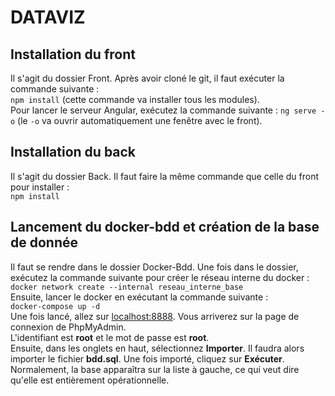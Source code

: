 # DATAVIZ

## Installation du front

Il s'agit du dossier Front. Après avoir cloné le git, il faut exécuter la commande suivante :  
`npm install` (cette commande va installer tous les modules).  
Pour lancer le serveur Angular, exécutez la commande suivante : `ng serve -o` (le `-o` va ouvrir automatiquement une fenêtre avec le front).  

## Installation du back

Il s'agit du dossier Back. Il faut faire la même commande que celle du front pour installer :  
`npm install`

## Lancement du docker-bdd et création de la base de donnée

Il faut se rendre dans le dossier Docker-Bdd. Une fois dans le dossier, exécutez la commande suivante pour créer le réseau interne du docker :
`docker network create --internal reseau_interne_base`  
Ensuite, lancer le docker en exécutant la commande suivante :  
`docker-compose up -d`  
Une fois lancé, allez sur [localhost:8888](localhost:8888). Vous arriverez sur la page de connexion de PhpMyAdmin.  
L'identifiant est **root** et le mot de passe est **root**.  
Ensuite, dans les onglets en haut, sélectionnez **Importer**. Il faudra alors importer le fichier **bdd.sql**. Une fois importé, cliquez sur **Exécuter**.  
Normalement, la base apparaîtra sur la liste à gauche, ce qui veut dire qu'elle est entièrement opérationnelle.